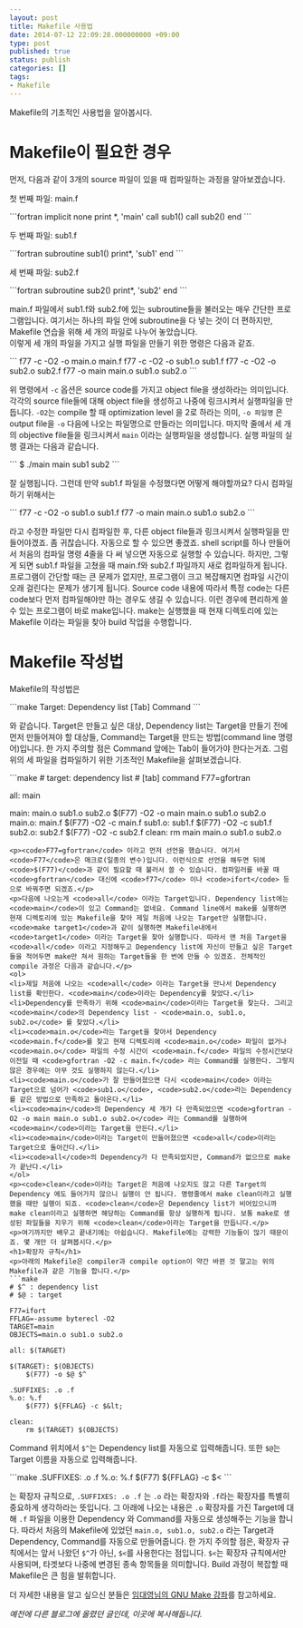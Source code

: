 ```yaml
---
layout: post
title: Makefile 사용법
date: 2014-07-12 22:09:28.000000000 +09:00
type: post
published: true
status: publish
categories: []
tags:
- Makefile
---
```

<p>Makefile의 기초적인 사용법을 알아봅시다.</p>
<h1>Makefile이 필요한 경우</h1>
<p>먼저, 다음과 같이 3개의 source 파일이 있을 때 컴파일하는 과정을 알아보겠습니다.</p>
<p>첫 번째 파일: main.f</p>
```fortran
       implicit none
       print *, 'main'
       call sub1()
       call sub2()
       end
```
<p>두 번째 파일: sub1.f</p>
```fortran
       subroutine sub1()
       print*, 'sub1'
       end
```
<p>세 번째 파일: sub2.f</p>
```fortran
       subroutine sub2()
       print*, 'sub2'
       end
```
<p>main.f 파일에서 sub1.f와 sub2.f에 있는 subroutine들을 불러오는 매우 간단한 프로그램입니다. 여기서는 하나의 파일 안에 subroutine을 다 넣는 것이 더 편하지만, Makefile 연습을 위해 세 개의 파일로 나누어 놓았습니다.<br />
이렇게 세 개의 파일을 가지고 실행 파일을 만들기 위한 명령은 다음과 같죠.</p>
```
f77 -c -O2 -o main.o main.f
f77 -c -O2 -o sub1.o sub1.f
f77 -c -O2 -o sub2.o sub2.f
f77 -o main main.o sub1.o sub2.o
```
<p>위 명령에서 <code>-c</code> 옵션은 source code를 가지고 object file을 생성하라는 의미입니다. 각각의 source file들에 대해 object file을 생성하고 나중에 링크시켜서 실행파일을 만듭니다. <code>-O2</code>는 compile 할 때 optimization level 을 2로 하라는 의미, <code>-o 파일명</code> 은 output file을 <code>-o</code> 다음에 나오는 파일명으로 만들라는 의미입니다. 마지막 줄에서 세 개의 objective file들을 링크시켜서 <code>main</code> 이라는 실행파일을 생성합니다. 실행 파일의 실행 결과는 다음과 같습니다.</p>
```
$ ./main
main
sub1
sub2
```
<p>잘 실행됩니다. 그런데 만약 sub1.f 파일을 수정했다면 어떻게 해야할까요? 다시 컴파일하기 위해서는</p>
```
f77 -c -O2 -o sub1.o sub1.f
f77 -o main main.o sub1.o sub2.o
```
<p>라고 수정한 파일만 다시 컴파일한 후, 다른 object file들과 링크시켜서 실행파일을 만들어야겠죠. 좀 귀찮습니다. 자동으로 할 수 있으면 좋겠죠. shell script를 하나 만들어서 처음의 컴파일 명령 4줄을 다 써 넣으면 자동으로 실행할 수 있습니다. 하지만, 그렇게 되면 sub1.f 파일을 고쳤을 때 main.f와 sub2.f 파일까지 새로 컴파일하게 됩니다. 프로그램이 간단할 때는 큰 문제가 없지만, 프로그램이 크고 복잡해지면 컴파일 시간이 오래 걸린다는 문제가 생기게 됩니다. Source code 내용에 따라서 특정 code는 다른 code보다 먼저 컴파일해야만 하는 경우도 생길 수 있습니다. 이런 경우에 편리하게 쓸 수 있는 프로그램이 바로 make입니다. make는 실행했을 때 현재 디렉토리에 있는 Makefile 이라는 파일을 찾아 build 작업을 수행합니다.</p>
<h1>Makefile 작성법</h1>
<p>Makefile의 작성법은</p>
```make
Target: Dependency list
[Tab] Command
```
<p>와 같습니다. Target은 만들고 싶은 대상, Dependency list는 Target을 만들기 전에 먼저 만들어져야 할 대상들, Command는 Target을 만드는 방법(command line 명령어)입니다. 한 가지 주의할 점은 Command 앞에는 Tab이 들어가야 한다는거죠. 그럼 위의 세 파일을 컴파일하기 위한 기초적인 Makefile을 살펴보겠습니다.</p>
```make
# target: dependency list
# [tab] command
F77=gfortran

all: main

main: main.o sub1.o sub2.o
    $(F77) -O2 -o main main.o sub1.o sub2.o
main.o: main.f
    $(F77) -O2 -c main.f
sub1.o: sub1.f
    $(F77) -O2 -c sub1.f
sub2.o: sub2.f
    $(F77) -O2 -c sub2.f
clean:
    rm main main.o sub1.o sub2.o
```
<p><code>F77=gfortran</code> 이라고 먼저 선언을 했습니다. 여기서 <code>F77</code>은 매크로(일종의 변수)입니다. 이런식으로 선언을 해두면 뒤에 <code>$(F77)</code>과 같이 필요할 때 불러서 쓸 수 있습니다. 컴파일러를 바꿀 때 <code>gfortran</code> 대신에 <code>f77</code> 이나 <code>ifort</code> 등으로 바꿔주면 되겠죠.</p>
<p>다음에 나오는게 <code>all</code> 이라는 Target입니다. Dependency list에는 <code>main</code>이 있고 Command는 없네요. Command line에서 make를 실행하면 현재 디렉토리에 있는 Makefile을 찾아 제일 처음에 나오는 Target만 실행합니다. <code>make target1</code>과 같이 실행하면 Makefile내에서 <code>target1</code> 이라는 Target을 찾아 실행합니다. 따라서 맨 처음 Target을 <code>all</code> 이라고 지정해두고 Dependency list에 자신이 만들고 싶은 Target들을 적어두면 make만 쳐서 원하는 Target들을 한 번에 만들 수 있겠죠. 전체적인 compile 과정은 다음과 같습니다.</p>
<ol>
<li>제일 처음에 나오는 <code>all</code> 이라는 Target을 만나서 Dependency list를 확인한다. <code>main</code>이라는 Dependency를 찾았다.</li>
<li>Dependency를 만족하기 위해 <code>main</code>이라는 Target을 찾는다. 그리고 <code>main</code>의 Dependency list - <code>main.o, sub1.o, sub2.o</code> 를 찾았다.</li>
<li><code>main.o</code>라는 Target을 찾아서 Dependency <code>main.f</code>를 찾고 현재 디렉토리에 <code>main.o</code> 파일이 없거나 <code>main.o</code> 파일의 수정 시간이 <code>main.f</code> 파일의 수정시간보다 이전일 때 <code>gfortran -O2 -c main.f</code> 라는 Command를 실행한다. 그렇지 않은 경우에는 아무 것도 실행하지 않는다.</li>
<li><code>main.o</code>가 잘 만들어졌으면 다시 <code>main</code> 이라는 Target으로 넘어가 <code>sub1.o</code>, <code>sub2.o</code>라는 Dependency를 같은 방법으로 만족하고 돌아온다.</li>
<li><code>main</code>의 Dependency 세 개가 다 만족되었으면 <code>gfortran -O2 -o main main.o sub1.o sub2.o</code> 라는 Command를 실행하여 <code>main</code>이라는 Target을 만든다.</li>
<li><code>main</code>이라는 Target이 만들어졌으면 <code>all</code>이라는 Target으로 돌아간다.</li>
<li><code>all</code>의 Dependency가 다 만족되었지만, Command가 없으므로 make가 끝난다.</li>
</ol>
<p><code>clean</code>이라는 Target은 처음에 나오지도 않고 다른 Target의 Dependency 에도 들어가지 않으니 실행이 안 됩니다. 명령줄에서 make clean이라고 실행했을 때만 실행이 되죠. <code>clean</code>은 Dependency list가 비어있으니까 make clean이라고 실행하면 해당하는 Command를 항상 실행하게 됩니다. 보통 make로 생성된 파일들을 지우기 위해 <code>clean</code>이라는 Target을 만듭니다.</p>
<p>여기까지만 배우고 끝내기에는 아쉽습니다. Makefile에는 강력한 기능들이 많기 때문이죠. 몇 개만 더 살펴봅시다.</p>
<h1>확장자 규칙</h1>
<p>아래의 Makefile은 compiler과 compile option이 약간 바뀐 것 말고는 위의 Makefile과 같은 기능을 합니다.</p>
```make
# $^ : dependency list
# $@ : target

F77=ifort
FFLAG=-assume byterecl -O2
TARGET=main
OBJECTS=main.o sub1.o sub2.o

all: $(TARGET)

$(TARGET): $(OBJECTS)
    $(F77) -o $@ $^

.SUFFIXES: .o .f
%.o: %.f
    $(F77) ${FFLAG} -c $&lt;

clean:
    rm $(TARGET) $(OBJECTS)
```
<p>Command 위치에서 <code>$^</code>는 Dependency list를 자동으로 입력해줍니다. 또한 <code>$@</code>는 Target 이름을 자동으로 입력해줍니다.</p>
```make
.SUFFIXES: .o .f
%.o: %.f
    $(F77) ${FFLAG} -c $&lt;
```
<p>는 확장자 규칙으로, <code>.SUFFIXES: .o .f</code> 는 <code>.o</code> 라는 확장자와 <code>.f</code>라는 확장자를 특별히 중요하게 생각하라는 뜻입니다. 그 아래에 나오는 내용은 <code>.o</code> 확장자를 가진 Target에 대해 <code>.f</code> 파일을 이용한 Dependency 와 Command를 자동으로 생성해주는 기능을 합니다. 따라서 처음의 Makefile에 있었던 <code>main.o, sub1.o, sub2.o</code> 라는 Target과 Dependency, Command를 자동으로 만들어줍니다. 한 가지 주의할 점은, 확장자 규칙에서는 앞서 나왔던 <code>$^</code>가 아닌, <code>$&lt;</code>를 사용한다는 점입니다. <code>$&lt;</code>는 확장자 규칙에서만 사용되며, 타겟보다 나중에 변경된 종속 항목들을 의미합니다. Build 과정이 복잡할 때 Makefile은 큰 힘을 발휘합니다.</p>
<p>더 자세한 내용을 알고 싶으신 분들은 <a href="http://wiki.kldp.org/KoreanDoc/html/GNU-Make/GNU-Make.html">임대영님의 GNU Make 강좌</a>를 참고하세요.</p>
<p><em>예전에 다른 블로그에 올렸던 글인데, 이곳에 복사해둡니다.</em></p>
